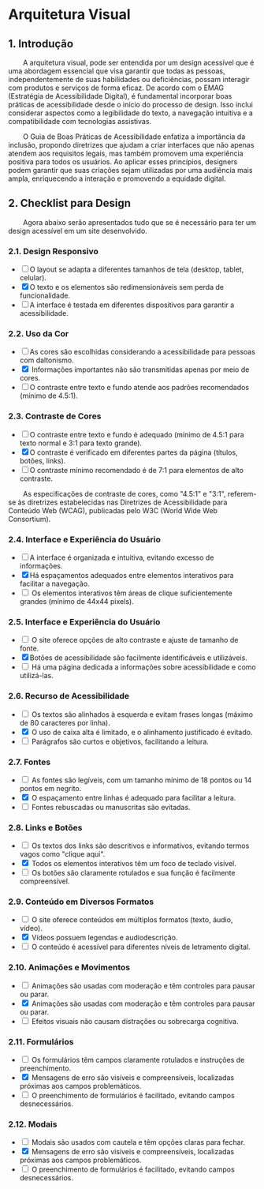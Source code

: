 # Arquitetura Visual

## **1. Introdução**
<p style="text-align: justify;">
  <p style="text-indent: 30px;">
    A arquitetura visual, pode ser entendida por um design acessível que é uma abordagem essencial que visa garantir que todas as pessoas, independentemente de suas habilidades ou deficiências, possam interagir com produtos e serviços de forma eficaz. De acordo com o EMAG (Estratégia de Acessibilidade Digital), é fundamental incorporar boas práticas de acessibilidade desde o início do processo de design. Isso inclui considerar aspectos como a legibilidade do texto, a navegação intuitiva e a compatibilidade com tecnologias assistivas.
  </p>
</p>

<p style="text-align: justify;">
  <p style="text-indent: 30px;">
    O Guia de Boas Práticas de Acessibilidade enfatiza a importância da inclusão, propondo diretrizes que ajudam a criar interfaces que não apenas atendem aos requisitos legais, mas também promovem uma experiência positiva para todos os usuários. Ao aplicar esses princípios, designers podem garantir que suas criações sejam utilizadas por uma audiência mais ampla, enriquecendo a interação e promovendo a equidade digital.
  </p>
</p>

## **2. Checklist para Design** 

<p style="text-align: justify;">
  <p style="text-indent: 30px;">
    Agora abaixo serão apresentados tudo que se é necessário para ter um design acessível em um site desenvolvido. 
  </p>
</p>


### 2.1. Design Responsivo 
<ul class="checklist">
    <li><input type="checkbox" id="task1"><label for="task1">O layout se adapta a diferentes tamanhos de tela (desktop, tablet, celular).</label></li>
    <li><input type="checkbox" id="task2" checked><label for="task2">O texto e os elementos são redimensionáveis sem perda de funcionalidade.</label></li> 
    <li><input type="checkbox" id="task3"><label for="task3">A interface é testada em diferentes dispositivos para garantir a acessibilidade.</label></li>
</ul>


### 2.2. Uso da Cor
<ul class="checklist">
    <li><input type="checkbox" id="task1"><label for="task1">As cores são escolhidas considerando a acessibilidade para pessoas com daltonismo.</label></li>
    <li><input type="checkbox" id="task2" checked><label for="task2"> Informações importantes não são transmitidas apenas por meio de cores. </label></li>
    <li><input type="checkbox" id="task3"><label for="task3">O contraste entre texto e fundo atende aos padrões recomendados (mínimo de 4.5:1).</label></li>
</ul>

### 2.3. Contraste de Cores
<ul class="checklist">
    <li><input type="checkbox" id="task1"><label for="task1">O contraste entre texto e fundo é adequado (mínimo de 4.5:1 para texto normal e 3:1 para texto grande).</label></li>
    <li><input type="checkbox" id="task2" checked><label for="task2">O contraste é verificado em diferentes partes da página (títulos, botões, links).</label></li>
    <li><input type="checkbox" id="task3"><label for="task3">O contraste mínimo recomendado é de 7:1 para elementos de alto contraste.</label></li>
</ul>
<p style="text-align: justify;">
  <p style="text-indent: 30px;">
    As especificações de contraste de cores, como "4.5:1" e "3:1", referem-se às diretrizes estabelecidas nas Diretrizes de Acessibilidade para Conteúdo Web (WCAG), publicadas pelo W3C (World Wide Web Consortium).
  </p>
</p>

### 2.4. Interface e Experiência do Usuário
<ul class="checklist">
    <li><input type="checkbox" id="task1"><label for="task1">A interface é organizada e intuitiva, evitando excesso de informações. </label></li>
    <li><input type="checkbox" id="task2" checked><label for="task2">Há espaçamentos adequados entre elementos interativos para facilitar a navegação.</label></li>
    <li><input type="checkbox" id="task3"><label for="task3"> Os elementos interativos têm áreas de clique suficientemente grandes (mínimo de 44x44 pixels).</label></li>
</ul>

### 2.5. Interface e Experiência do Usuário 
<ul class="checklist">
    <li><input type="checkbox" id="task1"><label for="task1"> O site oferece opções de alto contraste e ajuste de tamanho de fonte. </label></li>
    <li><input type="checkbox" id="task2" checked><label for="task2">Botões de acessibilidade são facilmente identificáveis e utilizáveis.</label></li>
    <li><input type="checkbox" id="task3"><label for="task3">  Há uma página dedicada a informações sobre acessibilidade e como utilizá-las.</label></li>
</ul>

### 2.6. Recurso de Acessibilidade 
<ul class="checklist">
    <li><input type="checkbox" id="task1"><label for="task1"> Os textos são alinhados à esquerda e evitam frases longas (máximo de 80 caracteres por linha). </label></li>
    <li><input type="checkbox" id="task2" checked><label for="task2"> O uso de caixa alta é limitado, e o alinhamento justificado é evitado.</label></li>
    <li><input type="checkbox" id="task3"><label for="task3">  Parágrafos são curtos e objetivos, facilitando a leitura.</label></li>
</ul>

### 2.7. Fontes
<ul class="checklist">
    <li><input type="checkbox" id="task1"><label for="task1"> As fontes são legíveis, com um tamanho mínimo de 18 pontos ou 14 pontos em negrito. </label></li>
    <li><input type="checkbox" id="task2" checked><label for="task2"> O espaçamento entre linhas é adequado para facilitar a leitura. </label></li>
    <li><input type="checkbox" id="task3"><label for="task3">  Fontes rebuscadas ou manuscritas são evitadas. </label></li>
</ul>

### 2.8. Links e Botões
<ul class="checklist">
    <li><input type="checkbox" id="task1"><label for="task1"> Os textos dos links são descritivos e informativos, evitando termos vagos como "clique aqui". </label></li>
    <li><input type="checkbox" id="task2" checked><label for="task2"> Todos os elementos interativos têm um foco de teclado visível. </label></li>
    <li><input type="checkbox" id="task3"><label for="task3">  Os botões são claramente rotulados e sua função é facilmente compreensível. </label></li>
</ul>

### 2.9. Conteúdo em Diversos Formatos
 <ul class="checklist">
    <li><input type="checkbox" id="task1"><label for="task1"> O site oferece conteúdos em múltiplos formatos (texto, áudio, vídeo). </label></li>
    <li><input type="checkbox" id="task2" checked><label for="task2"> Vídeos possuem legendas e audiodescrição. </label></li>
    <li><input type="checkbox" id="task3"><label for="task3">  O conteúdo é acessível para diferentes níveis de letramento digital. </label></li>
</ul>

### 2.10. Animações e Movimentos 
<ul class="checklist">
    <li><input type="checkbox" id="task1"><label for="task1"> Animações são usadas com moderação e têm controles para pausar ou parar. </label></li>
    <li><input type="checkbox" id="task2" checked><label for="task2"> Animações são usadas com moderação e têm controles para pausar ou parar. </label></li>
    <li><input type="checkbox" id="task3"><label for="task3">  Efeitos visuais não causam distrações ou sobrecarga cognitiva. </label></li>
</ul>

### 2.11. Formulários 
<ul class="checklist">
    <li><input type="checkbox" id="task1"><label for="task1"> Os formulários têm campos claramente rotulados e instruções de preenchimento. </label></li>
    <li><input type="checkbox" id="task2" checked><label for="task2"> Mensagens de erro são visíveis e compreensíveis, localizadas próximas aos campos problemáticos. </label></li>
    <li><input type="checkbox" id="task3"><label for="task3">  O preenchimento de formulários é facilitado, evitando campos desnecessários.</label></li>
</ul>

### 2.12. Modais
<ul class="checklist">
    <li><input type="checkbox" id="task1"><label for="task1"> Modais são usados com cautela e têm opções claras para fechar. </label></li>
    <li><input type="checkbox" id="task2" checked><label for="task2"> Mensagens de erro são visíveis e compreensíveis, localizadas próximas aos campos problemáticos. </label></li>
    <li><input type="checkbox" id="task3"><label for="task3">  O preenchimento de formulários é facilitado, evitando campos desnecessários.</label></li>
</ul>